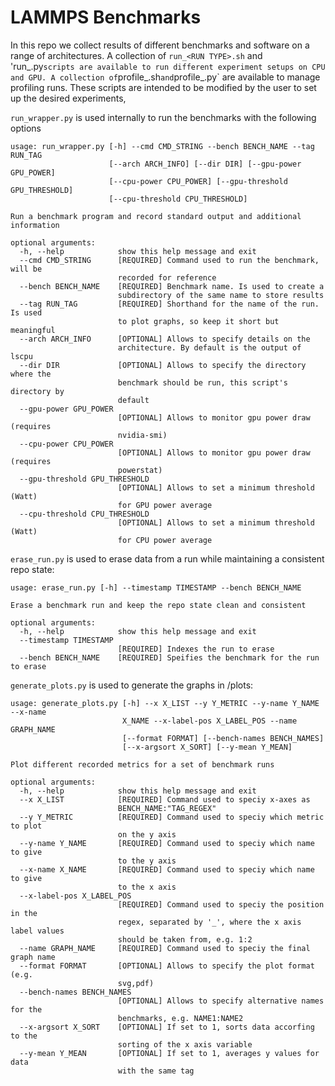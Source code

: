 # LAMMPS Benchmarks

In this repo we collect results of different benchmarks and software on a range of architectures. 
A collection of `run_<RUN TYPE>.sh` and 'run_<RUN TYPE>.py` scripts are available to run different experiment setups on CPU and GPU.
A collection of `profile_<RUN TYPE>.sh` and `profile_<RUN TYPE>.py` are available to manage profiling runs. These scripts are intended to be modified by the user to set up the desired experiments,

`run_wrapper.py` is used internally to run the benchmarks with the following options

```
usage: run_wrapper.py [-h] --cmd CMD_STRING --bench BENCH_NAME --tag RUN_TAG
                      [--arch ARCH_INFO] [--dir DIR] [--gpu-power GPU_POWER]
                      [--cpu-power CPU_POWER] [--gpu-threshold GPU_THRESHOLD]
                      [--cpu-threshold CPU_THRESHOLD]

Run a benchmark program and record standard output and additional information

optional arguments:
  -h, --help            show this help message and exit
  --cmd CMD_STRING      [REQUIRED] Command used to run the benchmark, will be
                        recorded for reference
  --bench BENCH_NAME    [REQUIRED] Benchmark name. Is used to create a
                        subdirectory of the same name to store results
  --tag RUN_TAG         [REQUIRED] Shorthand for the name of the run. Is used
                        to plot graphs, so keep it short but meaningful
  --arch ARCH_INFO      [OPTIONAL] Allows to specify details on the
                        architecture. By default is the output of lscpu
  --dir DIR             [OPTIONAL] Allows to specify the directory where the
                        benchmark should be run, this script's directory by
                        default
  --gpu-power GPU_POWER
                        [OPTIONAL] Allows to monitor gpu power draw (requires
                        nvidia-smi)
  --cpu-power CPU_POWER
                        [OPTIONAL] Allows to monitor gpu power draw (requires
                        powerstat)
  --gpu-threshold GPU_THRESHOLD
                        [OPTIONAL] Allows to set a minimum threshold (Watt)
                        for GPU power average
  --cpu-threshold CPU_THRESHOLD
                        [OPTIONAL] Allows to set a minimum threshold (Watt)
                        for CPU power average
```

`erase_run.py` is used to erase data from a run while maintaining a consistent repo state:

```
usage: erase_run.py [-h] --timestamp TIMESTAMP --bench BENCH_NAME

Erase a benchmark run and keep the repo state clean and consistent

optional arguments:
  -h, --help            show this help message and exit
  --timestamp TIMESTAMP
                        [REQUIRED] Indexes the run to erase
  --bench BENCH_NAME    [REQUIRED] Speifies the benchmark for the run to erase
```

`generate_plots.py` is used to generate the graphs in /plots:

```
usage: generate_plots.py [-h] --x X_LIST --y Y_METRIC --y-name Y_NAME --x-name
                         X_NAME --x-label-pos X_LABEL_POS --name GRAPH_NAME
                         [--format FORMAT] [--bench-names BENCH_NAMES]
                         [--x-argsort X_SORT] [--y-mean Y_MEAN]

Plot different recorded metrics for a set of benchmark runs

optional arguments:
  -h, --help            show this help message and exit
  --x X_LIST            [REQUIRED] Command used to speciy x-axes as
                        BENCH_NAME:"TAG_REGEX"
  --y Y_METRIC          [REQUIRED] Command used to speciy which metric to plot
                        on the y axis
  --y-name Y_NAME       [REQUIRED] Command used to speciy which name to give
                        to the y axis
  --x-name X_NAME       [REQUIRED] Command used to speciy which name to give
                        to the x axis
  --x-label-pos X_LABEL_POS
                        [REQUIRED] Command used to speciy the position in the
                        regex, separated by '_', where the x axis label values
                        should be taken from, e.g. 1:2
  --name GRAPH_NAME     [REQUIRED] Command used to speciy the final graph name
  --format FORMAT       [OPTIONAL] Allows to specify the plot format (e.g.
                        svg,pdf)
  --bench-names BENCH_NAMES
                        [OPTIONAL] Allows to specify alternative names for the
                        benchmarks, e.g. NAME1:NAME2
  --x-argsort X_SORT    [OPTIONAL] If set to 1, sorts data accorfing to the
                        sorting of the x axis variable
  --y-mean Y_MEAN       [OPTIONAL] If set to 1, averages y values for data
                        with the same tag
```
